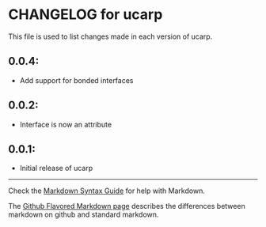 # CHANGELOG for ucarp

This file is used to list changes made in each version of ucarp.

## 0.0.4:

* Add support for bonded interfaces

## 0.0.2:

* Interface is now an attribute

## 0.0.1:

* Initial release of ucarp

- - - 
Check the [Markdown Syntax Guide](http://daringfireball.net/projects/markdown/syntax) for help with Markdown.

The [Github Flavored Markdown page](http://github.github.com/github-flavored-markdown/) describes the differences between markdown on github and standard markdown.

